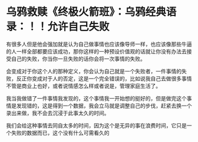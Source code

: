 # 乌鸦救赎《终极火箭班》：乌鸦经典语录：！！允许自己失败

有很多人但是他会强加就是认为自己做事情也应该像导师一样，也应该像那些牛逼的人一样全部都要应该成功，那你这样的一种预设价值观的话就让你没有办法去接受自己的失败，你当你一旦失败的话你会将一次事情的失败。

会变成对于你这个人的那种定义，你会认为自己就是一个失败者，一件事情的失败，反正你变成对于人的否定，这是一个完全错误的，比如说我自己去做很多事情不管是商业上也好，或者说情感怎么样或者说是，管理家庭生活了。

我当我做错了一件事情我发现的，这个事情我一开始想的挺好的，但是做完这个事情是发现错的，这是得到一个数据，我会立马就是调整自己的步伐，赶紧去换一个录出来做，我不会去沉浸于此事太久的时间。

我们会给这种事情去同自太多的时间，因为这个是无异的事在浪费时间，它只是一个失败的数据而已，这个没有什么可需看久的